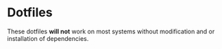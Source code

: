 # Dotfiles

These dotfiles **will not** work on most systems without modification and or installation of dependencies.
